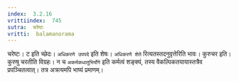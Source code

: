 ```yaml
---
index:  3.2.16
vrittiindex:  745
sutra:  चरेष्टः
vritti:  balamanorama 
---
```


चरेष्टः। ट इति च्छेदः। `अधिकरणे उपपदे` इति शेषः। `अधिकरणे शेते` रित्यतस्तदनुवृत्तेरिति भावः। कुरुचर इति। कुरुषु चरतीति विग्रहः। न च `अकर्मकधातुभिर्योगे` इति कर्मत्वं शङ्क्यं, तस्य वैकल्पिकतयायास्तत्रैव प्रपञ्चितत्वात्। तत्र अत्रत्यमपि भाष्यं प्रमाणम्।

